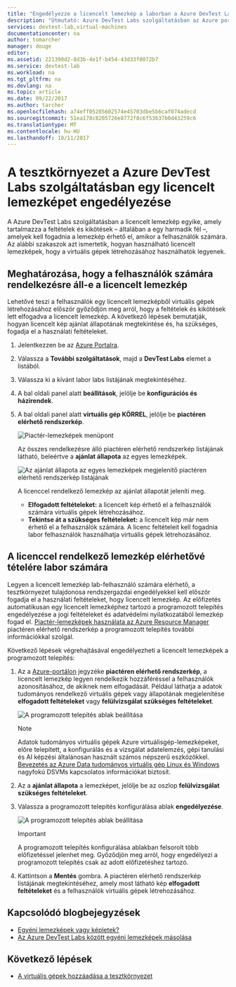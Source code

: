 ```yaml
---
title: "Engedélyezze a licencelt lemezkép a laborban a Azure DevTest Labs szolgáltatásban |} Microsoft Docs"
description: "Útmutató: Azure DevTest Labs szolgáltatásban az Azure portál használatával egy licencelt lemezképet engedélyezése"
services: devtest-lab,virtual-machines
documentationcenter: na
author: tomarcher
manager: douge
editor: 
ms.assetid: 221390d2-8d3b-4e1f-b454-43d33f8072b7
ms.service: devtest-lab
ms.workload: na
ms.tgt_pltfrm: na
ms.devlang: na
ms.topic: article
ms.date: 09/22/2017
ms.author: tarcher
ms.openlocfilehash: a74eff05285602574e45703dbe5b6caf074adecd
ms.sourcegitcommit: 51ea178c8205726e8772f8c6f53637b0d43259c6
ms.translationtype: MT
ms.contentlocale: hu-HU
ms.lasthandoff: 10/11/2017
---
```

# <a name="enable-a-licensed-image-in-your-lab-in-azure-devtest-labs"></a>A tesztkörnyezet a Azure DevTest Labs szolgáltatásban egy licencelt lemezképet engedélyezése

A Azure DevTest Labs szolgáltatásban a licencelt lemezkép egyike, amely tartalmazza a feltételek és kikötések – általában a egy harmadik fél –, amelyek kell fogadnia a lemezkép érhető el, amikor a felhasználók számára. Az alábbi szakaszok azt ismertetik, hogyan használható licencelt lemezképek, hogy a virtuális gépek létrehozásához használhatók legyenek.

## <a name="determining-whether-a-licensed-image-is-available-to-users"></a>Meghatározása, hogy a felhasználók számára rendelkezésre áll-e a licencelt lemezkép
Lehetővé teszi a felhasználók egy licencelt lemezképből virtuális gépek létrehozásához először győződjön meg arról, hogy a feltételek és kikötések lett elfogadva a licencelt lemezkép. A következő lépések bemutatják, hogyan licencelt kép ajánlat állapotának megtekintése és, ha szükséges, fogadja el a használati feltételeket.

1. Jelentkezzen be az [Azure Portalra](http://go.microsoft.com/fwlink/p/?LinkID=525040).

1. Válassza a **További szolgáltatások**, majd a **DevTest Labs** elemet a listából.

1. Válassza ki a kívánt labor labs listájának megtekintéséhez.  

1. A bal oldali panel alatt **beállítások**, jelölje be **konfigurációs és házirendek**.

1. A bal oldali panel alatt **virtuális gép KÖRREL**, jelölje be **piactéren elérhető rendszerkép**. 

    ![Piactér-lemezképek menüpont](./media/devtest-lab-create-custom-image-from-licensed-image/devtest-lab-marketplace-images.png)

    Az összes rendelkezésre álló piactéren elérhető rendszerkép listájának látható, beleértve a **ajánlat állapota** az egyes lemezképek.

    ![Az ajánlat állapota az egyes lemezképek megjelenítő piactéren elérhető rendszerkép listájának](./media/devtest-lab-create-custom-image-from-licensed-image/devtest-lab-offer-status.png)

    A licenccel rendelkező lemezkép az ajánlat állapotát jeleníti meg. 
    
    - **Elfogadott feltételeket:** a licencelt kép érhető el a felhasználók számára virtuális gépek létrehozásához. 
    - **Tekintse át a szükséges feltételeket:** a licencelt kép már nem érhető el a felhasználók számára. A licenc feltételeit kell fogadnia labor felhasználók használhatja virtuális gépek létrehozásához. 

## <a name="making-a-licensed-image-available-to-lab-users"></a>A licenccel rendelkező lemezkép elérhetővé tételére labor számára
Legyen a licencelt lemezkép lab-felhasználó számára elérhető, a tesztkörnyezet tulajdonosa rendszergazdai engedélyekkel kell először fogadja el a használati feltételeket, hogy licencelt lemezkép. Az előfizetés automatikusan egy licencelt lemezképhez tartozó a programozott telepítés engedélyezése a jogi feltételeket és adatvédelmi nyilatkozatából lemezkép fogad el. [Piactér-lemezképek használata az Azure Resource Manager](https://azure.microsoft.com/blog/working-with-marketplace-images-on-azure-resource-manager/) piactéren elérhető rendszerkép a programozott telepítés további információkkal szolgál.

Következő lépések végrehajtásával engedélyezheti a licencelt lemezképek a programozott telepítés:

1. Az a [Azure-portálon](http://go.microsoft.com/fwlink/p/?LinkID=525040) jegyzéke **piactéren elérhető rendszerkép**, a licencelt lemezkép legyen rendelkezik hozzáféréssel a felhasználók azonosításához, de akiknek nem elfogadását. Például láthatja a adatok tudományos rendelkező virtuális gépek vagy állapotának megjelenítése **elfogadott feltételeket** vagy **felülvizsgálat szükséges feltételeket**.

    ![A programozott telepítés ablak beállítása](./media/devtest-lab-create-custom-image-from-licensed-image/devtest-lab-licensed-images.png)

   > [!NOTE]
   > Adatok tudományos virtuális gépek Azure virtuálisgép-lemezképeket, előre telepített, a konfigurálás és a vizsgálat adatelemzés, gépi tanulási és AI képzési általánosan használt számos népszerű eszközökkel. [Bevezetés az Azure Data tudományos virtuális gép Linux és Windows](https://docs.microsoft.com/azure/machine-learning/data-science-virtual-machine/overview) nagyfokú DSVMs kapcsolatos információkat biztosít.
   >
   >

1. Az a **ajánlat állapota** a lemezképet, jelölje be az oszlop **felülvizsgálat szükséges feltételeket**.

1. Válassza a programozott telepítés konfigurálása ablak **engedélyezése**.

    ![A programozott telepítés ablak beállítása](./media/devtest-lab-create-custom-image-from-licensed-image/devtest-lab-enable-programmatic-deployment.png)

   > [!IMPORTANT]
   > A programozott telepítés konfigurálása ablakban felsorolt több előfizetéssel jelenhet meg. Győződjön meg arról, hogy engedélyezi a programozott telepítés csak az adott előfizetéshez tartozó.
   >
   >


1. Kattintson a **Mentés** gombra. A piactéren elérhető rendszerkép listájának megtekintéséhez, amely most látható kép **elfogadott feltételeket** és a felhasználók virtuális gépek létrehozásához.

## <a name="related-blog-posts"></a>Kapcsolódó blogbejegyzések

- [Egyéni lemezképek vagy képletek?](https://blogs.msdn.microsoft.com/devtestlab/2016/04/06/custom-images-or-formulas/)
- [Az Azure DevTest Labs között egyéni lemezképek másolása](http://www.visualstudiogeeks.com/blog/DevOps/How-To-Move-CustomImages-VHD-Between-AzureDevTestLabs#copying-custom-images-between-azure-devtest-labs)

## <a name="next-steps"></a>Következő lépések

- [A virtuális gépek hozzáadása a tesztkörnyezet](./devtest-lab-add-vm-with-artifacts.md)
